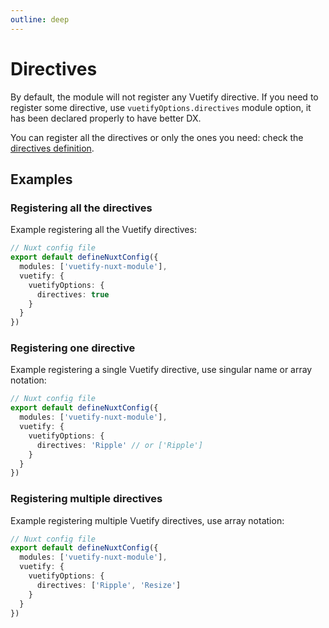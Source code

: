```yaml
---
outline: deep
---
```


# Directives

By default, the module will not register any Vuetify directive. If you need to register some directive, use `vuetifyOptions.directives` module option, it has been declared properly to have better DX.

You can register all the directives or only the ones you need: check the [directives definition](https://github.com/userquin/vuetify-nuxt-module/blob/main/src/types.ts#L82-L83).

## Examples

### Registering all the directives

Example registering all the Vuetify directives:

```ts
// Nuxt config file
export default defineNuxtConfig({
  modules: ['vuetify-nuxt-module'],
  vuetify: {
    vuetifyOptions: {
      directives: true
    }
  }
})
```

### Registering one directive

Example registering a single Vuetify directive, use singular name or array notation:
```ts
// Nuxt config file
export default defineNuxtConfig({
  modules: ['vuetify-nuxt-module'],
  vuetify: {
    vuetifyOptions: {
      directives: 'Ripple' // or ['Ripple']
    }
  }
})
```

### Registering multiple directives

Example registering multiple Vuetify directives, use array notation:
```ts
// Nuxt config file
export default defineNuxtConfig({
  modules: ['vuetify-nuxt-module'],
  vuetify: {
    vuetifyOptions: {
      directives: ['Ripple', 'Resize']
    }
  }
})
```
